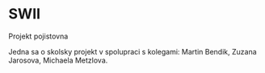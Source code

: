# SWII

Projekt pojistovna

Jedna sa o skolsky projekt v spolupraci s kolegami: Martin Bendik, Zuzana Jarosova, Michaela Metzlova.
